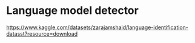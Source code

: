 # Language model detector 

https://www.kaggle.com/datasets/zarajamshaid/language-identification-datasst?resource=download